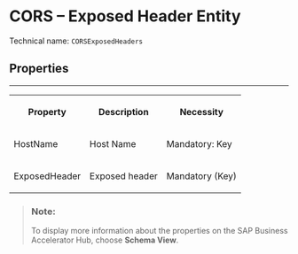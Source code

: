 <!-- loio945cb507a29a4d25b11b5128c9693c25 -->

# CORS – Exposed Header Entity





Technical name: `CORSExposedHeaders` 



## Properties

****


<table>
<tr>
<th valign="top">

Property

</th>
<th valign="top">

Description

</th>
<th valign="top">

Necessity

</th>
</tr>
<tr>
<td valign="top">

HostName

</td>
<td valign="top">

Host Name

</td>
<td valign="top">

Mandatory: Key

</td>
</tr>
<tr>
<td valign="top">

ExposedHeader

</td>
<td valign="top">

Exposed header

</td>
<td valign="top">

Mandatory \(Key\)

</td>
</tr>
</table>



> ### Note:  
> To display more information about the properties on the SAP Business Accelerator Hub, choose **Schema View**.

